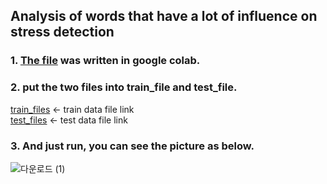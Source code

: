 ## Analysis of words that have a lot of influence on stress detection

### 1. [The file](https://github.com/Haeun-Y/stress-detection/blob/main/stress-detection-word/word%20cloud.ipynb) was written in google colab.  
### 2. put the two files into train_file and test_file.

[train_files](https://github.com/Haeun-Y/stress-detection/blob/main/dreaddit-train.csv)  <- train data file link  
[test_files](https://github.com/Haeun-Y/stress-detection/blob/main/dreaddit-test.csv)  <- test data file link

### 3. And just run, you can see the picture as below.

![다운로드 (1)](https://user-images.githubusercontent.com/66423140/208301343-70c79f15-1346-41a5-acbc-29e06bb4a40e.png)
